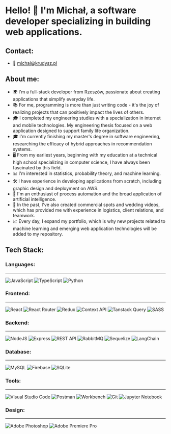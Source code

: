 # Hello! 👋 I'm Michał, a software developer specializing in building web applications.

## Contact:

- 📧 michal@krudysz.pl

## About me:

- 🌍 I'm a full-stack developer from Rzeszów, passionate about creating applications that simplify everyday life.
- 📚 For me, programming is more than just writing code - it's the joy of realizing projects that can positively impact the lives of others.
- 🎓 I completed my engineering studies with a specialization in internet and mobile technologies. My engineering thesis focused on a web application designed to support family life organization.
- 🎓 I'm currently finishing my master's degree in software engineering, researching the efficacy of hybrid approaches in recommendation systems.
- 🖥️ From my earliest years, beginning with my education at a technical high school specializing in computer science, I have always been fascinated by this field.
- 📊 I'm interested in statistics, probability theory, and machine learning.
- 🛠️ I have experience in developing applications from scratch, including graphic design and deployment on AWS.
- 🤖 I'm an enthusiast of process automation and the broad application of artificial intelligence.
- 🎥 In the past, I've also created commercial spots and wedding videos, which has provided me with experience in logistics, client relations, and teamwork.
- 📈 Every day, I expand my portfolio, which is why new projects related to machine learning and emerging web application technologies will be added to my repository.

## Tech Stack:

### Languages:

---

![JavaScript](https://img.shields.io/badge/javascript-%23323330.svg?style=for-the-badge&logo=javascript&logoColor=%23F7DF1E)
![TypeScript](https://img.shields.io/badge/typescript-%23007ACC.svg?style=for-the-badge&logo=typescript&logoColor=white)
![Python](https://img.shields.io/badge/python-%233776AB.svg?style=for-the-badge&logo=python&logoColor=white)

### Frontend:

---

![React](https://img.shields.io/badge/react-%2320232a.svg?style=for-the-badge&logo=react&logoColor=%2361DAFB)
![React Router](https://img.shields.io/badge/React_Router-CA4245?style=for-the-badge&logo=react-router&logoColor=white)
![Redux](https://img.shields.io/badge/redux-%23593d88.svg?style=for-the-badge&logo=redux&logoColor=white)
![Context API](https://img.shields.io/badge/Context_API-%235E5E5E.svg?style=for-the-badge&logo=context-api&logoColor=white)
![Tanstack Query](https://img.shields.io/badge/Tanstack_Query-FF4154?style=for-the-badge&logo=tanstack-query&logoColor=white)
![SASS](https://img.shields.io/badge/SASS-hotpink.svg?style=for-the-badge&logo=SASS&logoColor=white)

### Backend:

---

![NodeJS](https://img.shields.io/badge/node.js-6DA55F?style=for-the-badge&logo=node.js&logoColor=white)
![Express](https://img.shields.io/badge/express-%23404d59.svg?style=for-the-badge&logo=express&logoColor=white)
![REST API](https://img.shields.io/badge/REST_API-%23009688.svg?style=for-the-badge&logo=rest-api&logoColor=white)
![RabbitMQ](https://img.shields.io/badge/RabbitMQ-%23FF6600.svg?style=for-the-badge&logo=rabbitmq&logoColor=white)
![Sequelize](https://img.shields.io/badge/Sequelize-52B0E7?style=for-the-badge&logo=sequelize&logoColor=white)
![LangChain](https://img.shields.io/badge/LangChain-%2300BFFF.svg?style=for-the-badge&logo=langchain&logoColor=white)

### Database:

---

![MySQL](https://img.shields.io/badge/mysql-%2300f.svg?style=for-the-badge&logo=mysql&logoColor=white)
![Firebase](https://img.shields.io/badge/Firebase-%23FFCA28.svg?style=for-the-badge&logo=firebase&logoColor=white)
![SQLite](https://img.shields.io/badge/SQLite-003B57?style=for-the-badge&logo=sqlite&logoColor=white)

### Tools:

---

![Visual Studio Code](https://img.shields.io/badge/visual_studio_code-%23007ACC.svg?style=for-the-badge&logo=visual-studio-code&logoColor=white)
![Postman](https://img.shields.io/badge/postman-%23FF6C37.svg?style=for-the-badge&logo=postman&logoColor=white)
![Workbench](https://img.shields.io/badge/workbench-%23EEEEEE.svg?style=for-the-badge&logo=workbench&logoColor=white)
![Git](https://img.shields.io/badge/git-%23F05032.svg?style=for-the-badge&logo=git&logoColor=white)
![Jupyter Notebook](https://img.shields.io/badge/Jupyter_Notebook-F37626.svg?style=for-the-badge&logo=jupyter&logoColor=white)

### Design:

---

![Adobe Photoshop](https://img.shields.io/badge/adobe_photoshop-%2331A8FF.svg?style=for-the-badge&logo=adobephotoshop&logoColor=white)
![Adobe Premiere Pro](https://img.shields.io/badge/Adobe_Premiere_Pro-%239999FF.svg?style=for-the-badge&logo=adobe-premiere-pro&logoColor=white)

